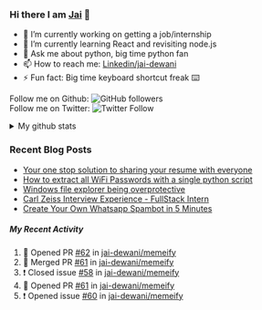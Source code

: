 
### Hi there I am [Jai](https://jaid.tech) 👋

- 🔭 I’m currently working on getting a job/internship
- 🌱 I’m currently learning React and revisiting node.js
- 💬 Ask me about python, big time python fan 
- 📫 How to reach me: [Linkedin/jai-dewani](https://www.linkedin.com/in/jai-dewani)
- ⚡ Fun fact: Big time keyboard shortcut freak :keyboard:

Follow me on Github: ![GitHub followers](https://img.shields.io/github/followers/jai-dewani?label=Follow&style=social)  
Follow me on Twitter: ![Twitter Follow](https://img.shields.io/twitter/follow/jai_dewani?label=Follow&style=social)  

<details>
  <summary>My github stats</summary>
  &nbsp;&nbsp;&nbsp;&nbsp;<img src="https://github-readme-stats.vercel.app/api?username=jai-dewani">
</details>  

### Recent Blog Posts
<!-- BLOG-POST-LIST:START -->
- [Your one stop solution to sharing your resume with everyone](https://jai-dewani.github.io/blogs/one-stop-solution-to-sharing-your-resume/)
- [How to extract all WiFi Passwords with a single python script](https://jai-dewani.github.io/blogs/extract-wifi-passwords/)
- [Windows file explorer being overprotective](https://jai-dewani.github.io/blogs/windows-file-structure/)
- [Carl Zeiss Interview Experience - FullStack Intern](https://jai-dewani.github.io/blogs/carl-zeiss-interview-experience/)
- [Create Your Own Whatsapp Spambot in 5 Minutes](https://jai-dewani.github.io/blogs/automate-whatsapp/)
<!-- BLOG-POST-LIST:END -->

##### My Recent Activity
<!--START_SECTION:activity-->
1. 💪 Opened PR [#62](https://github.com/jai-dewani/memeify/pull/62) in [jai-dewani/memeify](https://github.com/jai-dewani/memeify)
2. 🎉 Merged PR [#61](https://github.com/jai-dewani/memeify/pull/61) in [jai-dewani/memeify](https://github.com/jai-dewani/memeify)
3. ❗️ Closed issue [#58](https://github.com/jai-dewani/memeify/issues/58) in [jai-dewani/memeify](https://github.com/jai-dewani/memeify)
4. 💪 Opened PR [#61](https://github.com/jai-dewani/memeify/pull/61) in [jai-dewani/memeify](https://github.com/jai-dewani/memeify)
5. ❗️ Opened issue [#60](https://github.com/jai-dewani/memeify/issues/60) in [jai-dewani/memeify](https://github.com/jai-dewani/memeify)
<!--END_SECTION:activity-->
